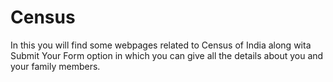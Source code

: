 # Census
In this you will find some webpages related to Census of India along wita Submit Your Form option in which you can give all the details about you and your family members.
